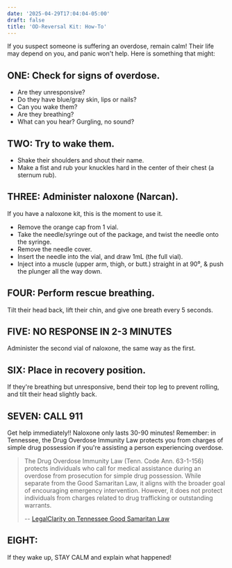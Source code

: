 ```yaml
---
date: '2025-04-29T17:04:04-05:00'
draft: false
title: 'OD-Reversal Kit: How-To'
---
```


If you suspect someone is suffering an overdose, remain calm! Their life may depend on you, and panic won't help. Here is something that might:

## ONE: Check for signs of overdose.
- Are they unresponsive?
- Do they have blue/gray skin, lips or nails?
- Can you wake them?
- Are they breathing?
- What can you hear? Gurgling, no sound?

## TWO: Try to wake them.
- Shake their shoulders and shout their name.
- Make a fist and rub your knuckles hard in the center of their chest (a sternum rub).

## THREE: Administer naloxone (Narcan).
If you have a naloxone kit, this is the moment to use it.

- Remove the orange cap from 1 vial.
- Take the needle/syringe out of the package, and twist the needle onto the syringe.
- Remove the needle cover.
- Insert the needle into the vial, and draw 1mL (the full vial).
- Inject into a muscle (upper arm, thigh, or butt.) straight in at 90⁰, & push the plunger all the way down.

## FOUR: Perform rescue breathing.
Tilt their head back, lift their chin, and give one breath every 5 seconds.

## FIVE: NO RESPONSE IN 2-3 MINUTES
Administer the second vial of naloxone, the same way as the first.

## SIX: Place in recovery position.
If they're breathing but unresponsive, bend their top leg to prevent rolling, and tilt their head slightly back.

## SEVEN: CALL 911
Get help immediately!! Naloxone only lasts 30-90 minutes!
Remember: in Tennessee, the Drug Overdose Immunity Law protects you from charges of simple drug possession if you're assisting a person experiencing overdose.

> The Drug Overdose Immunity Law (Tenn. Code Ann. 63-1-156) protects individuals who call for medical assistance during an overdose from prosecution for simple drug possession. While separate from the Good Samaritan Law, it aligns with the broader goal of encouraging emergency intervention. However, it does not protect individuals from charges related to drug trafficking or outstanding warrants. 
> 
> -- [LegalClarity on Tennessee Good Samaritan Law](https://legalclarity.org/good-samaritan-law-in-tennessee-what-you-need-to-know/)

## EIGHT:
If they wake up, STAY CALM and explain what happened!

